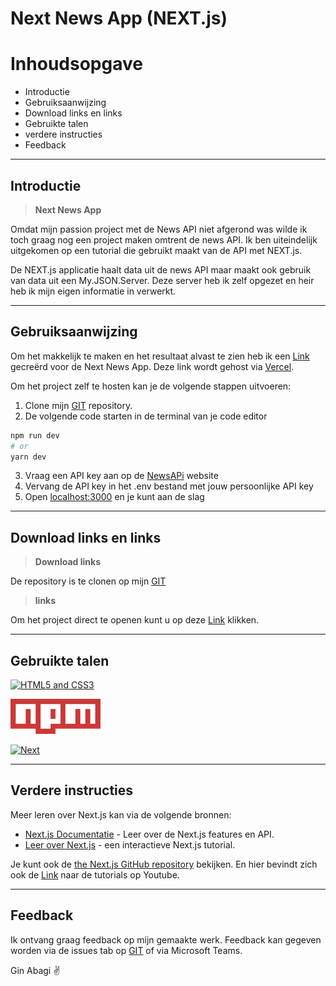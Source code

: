 # **Next News App (NEXT.js)**

# Inhoudsopgave

- Introductie
- Gebruiksaanwijzing
- Download links en links
- Gebruikte talen
- verdere instructies
- Feedback

---

## **Introductie**

> **Next News App**

Omdat mijn passion project met de News API niet afgerond was wilde ik toch graag nog een project maken omtrent de news API. Ik ben uiteindelijk uitgekomen op een tutorial die gebruikt maakt van de API met NEXT.js.

De NEXT.js applicatie haalt data uit de news API maar maakt ook gebruik van data uit een My.JSON.Server. Deze server heb ik zelf opgezet en heir heb ik mijn eigen informatie in verwerkt.

---

## **Gebruiksaanwijzing**

Om het makkelijk te maken en het resultaat alvast te zien heb ik een [Link](https://next-news.ginabagi.vercel.app/ "App link") gecreërd voor de Next News App. Deze link wordt gehost via [Vercel](https://vercel.com/ "Vercel").

Om het project zelf te hosten kan je de volgende stappen uitvoeren:

1. Clone mijn [GIT](https://github.com/GinAbagi/next-news) repository.
2. De volgende code starten in de terminal van je code editor

```bash
npm run dev
# or
yarn dev
```

3. Vraag een API key aan op de [NewsAPi](https://newsapi.org/) website
4. Vervang de API key in het .env bestand met jouw persoonlijke API key
5. Open [localhost:3000](http://localhost:3000/) en je kunt aan de slag

---

## **Download links en links**

> **Download links**

De repository is te clonen op mijn [GIT](https://github.com/GinAbagi/next-news)

> **links**

Om het project direct te openen kunt u op deze [Link](https://next-news.ginabagi.vercel.app/) klikken.

---

## **Gebruikte talen**

[![HTML5 and CSS3](https://github.com/FransLopez/logo-images/blob/master/logos/html5andcss3.png)](http://www.w3.org/)

[![npm](https://github.com/MarioTerron/logo-images/blob/master/logos/npm.png)](https://www.npmjs.com/)

[![Next](https://github.com/jalbertsr/logo-badge-images/blob/master/img/rsz_nextjs.png?raw=true)](https://zeit.co/)

---

## **Verdere instructies**

Meer leren over Next.js kan via de volgende bronnen:

- [Next.js Documentatie](https://nextjs.org/docs) - Leer over de Next.js features en API.
- [Leer over Next.js](https://nextjs.org/learn) - een interactieve Next.js tutorial.

Je kunt ook de [the Next.js GitHub repository](https://github.com/vercel/next.js/) bekijken.
En hier bevindt zich ook de [Link](https://www.youtube.com/watch?v=xtItzwYG6oQ&list=PLooaAnOKyavp7b4QnP6hjGCU0Y943kr5x&index=4&t=2s "youtube") naar de tutorials op Youtube.

---

## **Feedback**

Ik ontvang graag feedback op mijn gemaakte werk. Feedback kan gegeven worden via de issues tab op [GIT](https://github.com/GinAbagi/next-news/issues) of via Microsoft Teams.

Gin Abagi :v:
